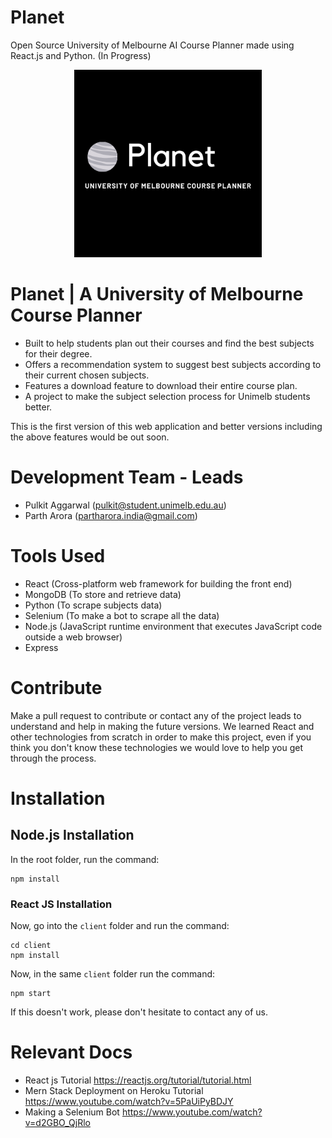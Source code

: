 # Planet

Open Source University of Melbourne AI Course Planner made using React.js and Python. (In Progress)

<p align = "center">
<img width ="300" src = "_shared/planet.jpeg"/>
</p>


# Planet | A University of Melbourne Course Planner

- Built to help students plan out their courses and find the best subjects for their degree.
- Offers a recommendation system to suggest best subjects according to their current chosen subjects.
- Features a download feature to download their entire course plan.
- A project to make the subject selection process for Unimelb students better.

This is the first version of this web application and better versions including the above features would be out soon.


# Development Team - Leads
- Pulkit Aggarwal (pulkit@student.unimelb.edu.au)
- Parth Arora (partharora.india@gmail.com)

# Tools Used
- React (Cross-platform web framework for building the front end)
- MongoDB (To store and retrieve data)
- Python (To scrape subjects data)
- Selenium (To make a bot to scrape all the data)
- Node.js (JavaScript runtime environment that executes JavaScript code outside a web browser)
- Express


# Contribute
Make a pull request to contribute or contact any of the project leads to understand and help in making the future versions. We learned React and other technologies from scratch in order to make this project, even if you think you don't know these technologies we would love to help you get through the process.

# Installation 

## Node.js Installation

In the root folder, run the command:

```shell
npm install
```

### React JS Installation

Now, go into the `client` folder and run the command:

```shell
cd client
npm install
```
Now, in the same `client` folder run the command:

```shell
npm start
```
If this doesn't work, please don't hesitate to contact any of us.

# Relevant Docs

 - React js Tutorial https://reactjs.org/tutorial/tutorial.html
 - Mern Stack Deployment on Heroku Tutorial https://www.youtube.com/watch?v=5PaUiPyBDJY
 - Making a Selenium Bot https://www.youtube.com/watch?v=d2GBO_QjRlo
